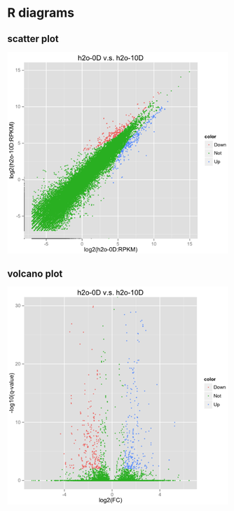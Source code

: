 # R diagrams
## scatter plot
![scatter plot](./scatter_plot_1.png)
## volcano plot
![volcano plot](./volcano_plot_1.png)